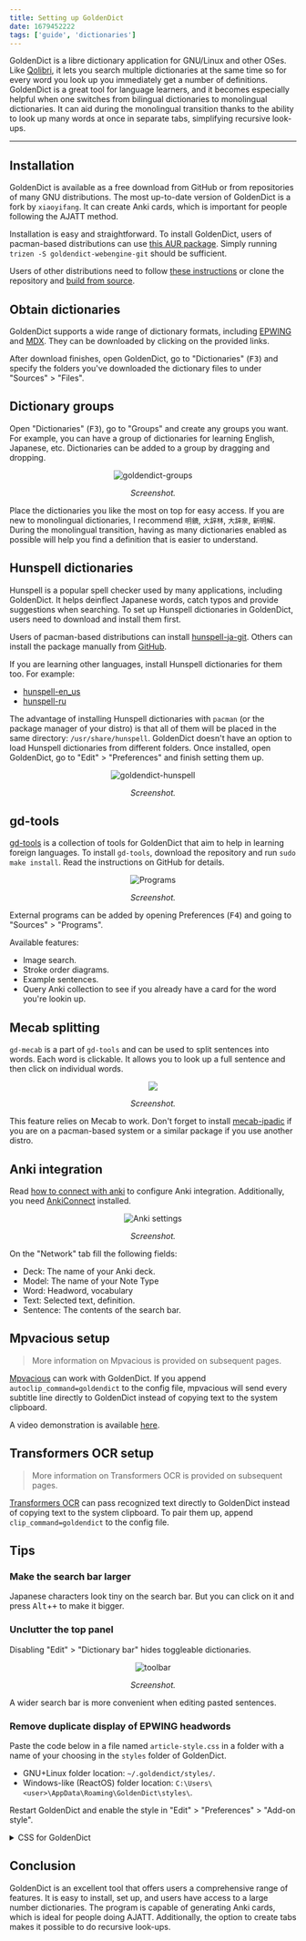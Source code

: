 ```yaml
---
title: Setting up GoldenDict
date: 1679452222
tags: ['guide', 'dictionaries']
---
```


GoldenDict is a libre dictionary application for GNU/Linux and other OSes.
Like [Qolibri](setting-up-qolibri.html), it lets you search multiple dictionaries at the same time
so for every word you look up you immediately get a number of definitions.
GoldenDict is a great tool for language learners,
and it becomes especially helpful
when one switches from bilingual dictionaries to monolingual dictionaries.
It can aid during the monolingual transition
thanks to the ability to look up many words at once in separate tabs,
simplifying recursive look-ups.

****

## Installation

GoldenDict is available as a free download from GitHub
or from repositories of many GNU distributions.
The most up-to-date version of GoldenDict
is a fork by `xiaoyifang`.
It can create Anki cards, which is important for people following the AJATT method.

Installation is easy and straightforward.
To install GoldenDict,
users of pacman-based distributions can use
[this AUR package](https://aur.archlinux.org/packages/goldendict-webengine-git).
Simply running `trizen -S goldendict-webengine-git` should be sufficient.

Users of other distributions need to follow
[these instructions](https://github.com/xiaoyifang/goldendict#installation)
or clone the repository and
[build from source](https://github.com/xiaoyifang/goldendict#build-from-source).

## Obtain dictionaries

GoldenDict supports a wide range of dictionary formats,
including [EPWING](yomichan-and-epwing-dictionaries.html#epwing)
and [MDX](yomichan-and-epwing-dictionaries.html#mdx).
They can be downloaded by clicking on the provided links.

After download finishes, open GoldenDict,
go to "Dictionaries" (<kbd>F3</kbd>)
and specify the folders you've downloaded the dictionary files to
under "Sources" > "Files".

## Dictionary groups

Open "Dictionaries" (<kbd>F3</kbd>),
go to "Groups" and create any groups you want.
For example, you can have a group of dictionaries for learning English, Japanese, etc.
Dictionaries can be added to a group by dragging and dropping.

<p align="center"><img class="shadow" src="img/goldendict-groups.webp" alt="goldendict-groups"></p>
<p align="center"><i>Screenshot.</i></p>

Place the dictionaries you like the most on top for easy access.
If you are new to monolingual dictionaries,
I recommend `明鏡`, `大辞林`, `大辞泉`, `新明解`.
During the monolingual transition,
having as many dictionaries enabled as possible will help you
find a definition that is easier to understand.

## Hunspell dictionaries

Hunspell is a popular spell checker used by many applications, including GoldenDict.
It helps deinflect Japanese words, catch typos and provide suggestions when searching.
To set up Hunspell dictionaries in GoldenDict,
users need to download and install them first.

Users of pacman-based distributions can install
[hunspell-ja-git](https://aur.archlinux.org/packages/hunspell-ja-git).
Others can install the package manually from
[GitHub](https://github.com/Ajatt-Tools/hunspell-ja).

If you are learning other languages, install Hunspell dictionaries for them too.
For example:

* [hunspell-en_us](https://archlinux.org/packages/?q=hunspell-en_us)
* [hunspell-ru](https://archlinux.org/packages/?q=hunspell-ru)

The advantage of installing Hunspell dictionaries with `pacman`
(or the package manager of your distro)
is that all of them will be placed in the same directory: `/usr/share/hunspell`.
GoldenDict doesn't have an option to load Hunspell dictionaries from different folders.
Once installed, open GoldenDict, go to "Edit" > "Preferences" and finish setting them up.

<p align="center"><img class="shadow" src="img/goldendict-hunspell.webp" alt="goldendict-hunspell"></p>
<p align="center"><i>Screenshot.</i></p>

## gd-tools

[gd-tools](https://github.com/Ajatt-Tools/gd-tools)
is a collection of tools for GoldenDict
that aim to help in learning foreign languages.
To install `gd-tools`, download the repository and run `sudo make install`.
Read the instructions on GitHub for details.

<p align="center"><img alt="Programs" src="img/goldendict-programs.webp"></p>
<p align="center"><i>Screenshot.</i></p>

External programs can be added by opening Preferences (<kbd>F4</kbd>)
and going to "Sources" > "Programs".

Available features:

* Image search.
* Stroke order diagrams.
* Example sentences.
* Query Anki collection to see if you already have a card for the word you're lookin up.

## Mecab splitting

`gd-mecab` is a part of `gd-tools` and can be used to split sentences into words.
Each word is clickable.
It allows you to look up a full sentence and then click on individual words.

<p align="center"><img src="img/goldendict-mecab.webp"></p>
<p align="center"><i>Screenshot.</i></p>

This feature relies on Mecab to work.
Don't forget to install [mecab-ipadic](https://aur.archlinux.org/packages/mecab-ipadic)
if you are on a pacman-based system
or a similar package if you use another distro.

## Anki integration

Read [how to connect with anki](https://github.com/xiaoyifang/goldendict/blob/staged/howto/how%20to%20connect%20with%20anki.md)
to configure Anki integration.
Additionally, you need [AnkiConnect](https://ankiweb.net/shared/info/2055492159) installed.

<p align="center"><img alt="Anki settings" src="img/goldendict-ankiconnect.webp"></p>
<p align="center"><i>Screenshot.</i></p>

On the "Network" tab fill the following fields:

* Deck: The name of your Anki deck.
* Model: The name of your Note Type
* Word: Headword, vocabulary
* Text: Selected text, definition.
* Sentence: The contents of the search bar.

## Mpvacious setup

> More information on Mpvacious is provided on subsequent pages.

[Mpvacious](https://github.com/Ajatt-Tools/mpvacious) can work with GoldenDict.
If you append `autoclip_command=goldendict` to the config file,
mpvacious will send every subtitle line directly to GoldenDict
instead of copying text to the system clipboard.

A video demonstration is available
[here](https://github.com/Ajatt-Tools/mpvacious/blob/master/howto/goldendict.md).

## Transformers OCR setup

> More information on Transformers OCR is provided on subsequent pages.

[Transformers OCR](https://github.com/Ajatt-Tools/transformers_ocr)
can pass recognized text directly to GoldenDict
instead of copying text to the system clipboard.
To pair them up, append `clip_command=goldendict` to the config file.

## Tips

### Make the search bar larger

Japanese characters look tiny on the search bar.
But you can click on it and press <kbd>Alt</kbd>+<kbd>+</kbd>
to make it bigger.

### Unclutter the top panel

Disabling "Edit" > "Dictionary bar" hides toggleable dictionaries.

<p align="center"><img alt="toolbar" src="img/goldendict-toolbar.webp"></p>
<p align="center"><i>Screenshot.</i></p>

A wider search bar is more convenient when editing pasted sentences.

### Remove duplicate display of EPWING headwords

Paste the code below in a file named `article-style.css`
in a folder with a name of your choosing in the `styles` folder of GoldenDict.

* GNU+Linux folder location: `~/.goldendict/styles/`.
* Windows-like (ReactOS) folder location: `C:\Users\<user>\AppData\Roaming\GoldenDict\styles\`.

Restart GoldenDict and enable the style in "Edit" > "Preferences" > "Add-on style".

<details>
<summary>CSS for GoldenDict</summary>

```css
/* Add padding and a horizontal bar between each entry for the sake of readability */
.mdict {
    border-top: 0.15em solid #c4c4c4;
    margin-bottom: 0.5em;
    padding-top: 0.5em;
}

.gddictname {
    position: relative;
    z-index: 9;
    margin-bottom: -0.16em;
}

/* Remove duplicate headers in EPWING dictionaries. */
.epwing_article h3 {
    display: none;
}

.epwing_text:first-line {
    text-indent: -1em;
}

.epwing_text {
    padding-top: 0.5em;
    padding-left: 1em;
    border-top: 0.15em solid #c4c4c4;
    margin-bottom: 0.5em;
}
```

</details>

## Conclusion

GoldenDict is an excellent tool that offers users a comprehensive range of features.
It is easy to install, set up, and users have access to a large number dictionaries.
The program is capable of generating Anki cards,
which is ideal for people doing AJATT.
Additionally, the option to create tabs makes it possible to do recursive look-ups.
